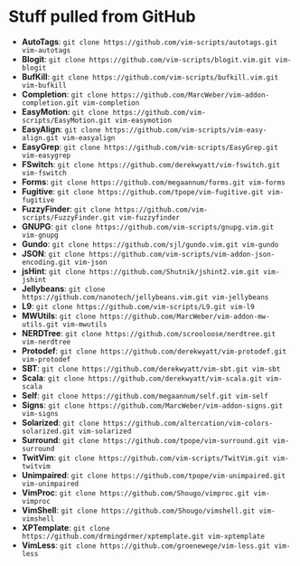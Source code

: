 # Stuff pulled from GitHub

* **AutoTags**:      `git clone https://github.com/vim-scripts/autotags.git vim-autotags`
* **Blogit**:        `git clone https://github.com/vim-scripts/blogit.vim.git vim-blogit`
* **BufKill**:       `git clone https://github.com/vim-scripts/bufkill.vim.git vim-bufkill`
* **Completion**:    `git clone https://github.com/MarcWeber/vim-addon-completion.git vim-completion`
* **EasyMotion**:    `git clone https://github.com/vim-scripts/EasyMotion.git vim-easymotion`
* **EasyAlign**:     `git clone https://github.com/vim-scripts/vim-easy-align.git vim-easyalign`
* **EasyGrep**:		 `git clone https://github.com/vim-scripts/EasyGrep.git vim-easygrep`
* **FSwitch**:       `git clone https://github.com/derekwyatt/vim-fswitch.git vim-fswitch`
* **Forms**:         `git clone https://github.com/megaannum/forms.git vim-forms`
* **Fugitive**:      `git clone https://github.com/tpope/vim-fugitive.git vim-fugitive`
* **FuzzyFinder**:   `git clone https://github.com/vim-scripts/FuzzyFinder.git vim-fuzzyfinder`
* **GNUPG**:         `git clone https://github.com/vim-scripts/gnupg.vim.git vim-gnupg`
* **Gundo**:         `git clone https://github.com/sjl/gundo.vim.git vim-gundo`
* **JSON**:          `git clone https://github.com/vim-scripts/vim-addon-json-encoding.git vim-json`
* **jsHint**:        `git clone https://github.com/Shutnik/jshint2.vim.git vim-jshint`
* **Jellybeans**:    `git clone https://github.com/nanotech/jellybeans.vim.git vim-jellybeans`
* **L9**:            `git clone https://github.com/vim-scripts/L9.git vim-l9`
* **MWUtils**:       `git clone https://github.com/MarcWeber/vim-addon-mw-utils.git vim-mwutils`
* **NERDTree**:      `git clone https://github.com/scrooloose/nerdtree.git vim-nerdtree`
* **Protodef**:      `git clone https://github.com/derekwyatt/vim-protodef.git vim-protodef`
* **SBT**:           `git clone https://github.com/derekwyatt/vim-sbt.git vim-sbt`
* **Scala**:         `git clone https://github.com/derekwyatt/vim-scala.git vim-scala`
* **Self**:          `git clone https://github.com/megaannum/self.git vim-self`
* **Signs**:         `git clone https://github.com/MarcWeber/vim-addon-signs.git vim-signs`
* **Solarized**:     `git clone https://github.com/altercation/vim-colors-solarized.git vim-solarized`
* **Surround**:      `git clone https://github.com/tpope/vim-surround.git vim-surround`
* **TwitVim**:       `git clone https://github.com/vim-scripts/TwitVim.git vim-twitvim`
* **Unimpaired**:    `git clone https://github.com/tpope/vim-unimpaired.git vim-unimpaired`
* **VimProc**:       `git clone https://github.com/Shougo/vimproc.git vim-vimproc`
* **VimShell**:      `git clone https://github.com/Shougo/vimshell.git vim-vimshell`
* **XPTemplate**:    `git clone https://github.com/drmingdrmer/xptemplate.git vim-xptemplate`
* **VimLess**:    `git clone https://github.com/groenewege/vim-less.git vim-less`
